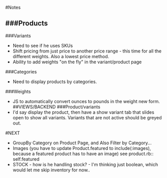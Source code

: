 #Notes

###Products 
-
###Variants
- Need to see if he uses SKUs
- Shift pricing from just price to another price range - this time for all the different weights.  Also a lowest price method.  
- Ability to add weights "on the fly" in the variant/product page

###Categories
- Need to display products by categories.

###Weights
- JS to automatically convert ounces to pounds in the weight new form.
##VIEWS/BACKEND
###Product/variants
- I'd say display the product, then have a show variant tab that slides open to show all variants. Variants that are not active should be greyed out.

#NEXT
- GroupBy Category on Product Page, and Also Filter by Category...
- Images (you have to update Product.featured to include(:images), because a featured product has to have an image) see product.rb:: self.featured
- STOCK - how is he handling stock? - I'm thinking just boolean, which would let me skip inventory for now..

